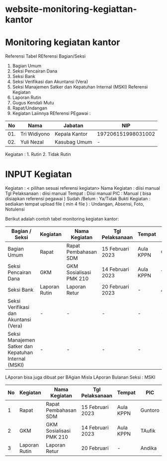 # website-monitoring-kegiattan-kantor

# Monitoring kegiatan kantor

Referensi Tabel
REferensi Bagian/Seksi
01.	Bagian Umum
02.	Seksi Pencairan Dana
03.	Seksi Bank
04.	Seksi Verifikasi dan Akuntansi (Vera)
05.	Seksi Manajemen Satker dan Kepatuhan Internal (MSKI)
Referensi Kegiatan
01.	Laporan Rutin
02.	Gugus Kendali Mutu
03.	Rapat/Undangan
04.	Kegiatan Laiinnya
REferensi PEgawai :

| No  | Nama                      | Jabatan         | NIP                    |
|-----|---------------------------|-----------------|------------------------|
| 01. | Tri Widiyono              | Kepala Kantor   | 197206151998031002     |
| 02. | Yuli Nezal                | Kasubag Umum    | -                      |

	                         
	              
Kegiatan : 1. Rutin 2. Tidak Rutin

# INPUT Kegiatan
Kegiatan :  < pilihan sesuai referensi kegiatan>
Nama Kegiatan : diisi manual
Tgl Pelaksanaan : diisi manual
Tempat   	: Diisi manual
PIC 		: Manual  ( bisa disiapkan referensi pegawai )
Sudah /Belum   : Ya/Tidak
Bukti Kegiatan  :  sediakan tempat upload file   ( min 4 file ) : Undangan, Absensi,  Foto, Notulensi



Berikut adalah contoh tabel monitoring kegiatan kantor:

| Bagian / Seksi             | Kegiatan       | Nama Kegiatan          | Tgl Pelaksanaan | Tempat      | PIC     | Sudah/Belum | Realisasi Pelaksanaan | Bukti Kegiatan         |
|----------------------------|----------------|------------------------|----------------|-------------|---------|-------------|-----------------------|------------------------|
| Bagian Umum                | Rapat          | Rapat Pembahasan SDM    | 15 Februari 2023| Aula KPPN   | Guntoro | Belum       | Belum                 | Belum                  |
| Seksi Pencairan Dana       | GKM            | GKM Sosialisasi PMK 210 | 14 Februari 2023| Aula KPPN   | Taufik  | Sudah       | 15 Februari 2023       | Upload Bukti           |
| Seksi Bank                 | Laporan Rutin | Laporan Retur           | 20 Februari 2023| -           | Andika  | Sudah       | 18 Februari 2023       | Upload Laporan         |
| Seksi Verifikasi dan Akuntansi (Vera) | - | -                 | -              | -           | -       | -           | -                     | -                      |
| Seksi Manajemen Satker dan Kepatuhan Internal (MSKI) | - | - | -              | -           | -       | -           | -                     | -                      |

LAporan bisa juga dibuat per BAgian Misla
LAporan Bulanan
Seksi : MSKI

| No | Kegiatan | Nama Kegiatan | Tgl Pelaksanaan | Tempat | PIC | Sudah/Belum | Realisasi Pelaksanaan | Bukti Kegiatan |
|----|---------|--------------|----------------|--------|-----|-------------|----------------------|----------------|
| 1  | Rapat   | Rapat Pembahasan SDM | 15 Februari 2023 | Aula KPPN | Guntoro | Belum | Belum | Belum |
| 2  | GKM     | GKM Sosialisasi PMK 210 | 14 Februari 2023 | Aula KPPN | TAufik | Sudah | 15 Feb 2023 | Upload Bukti |
| 3  | Laporan Rutin | Laporan Retur | 20 Februari | - | Andika | Sudah | 18 Februari | Upload LAp |

